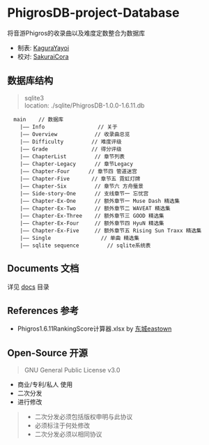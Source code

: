# PhigrosDB-project-Database
将音游Phigros的收录曲以及难度定数整合为数据库
+ 制表: [KaguraYayoi](https://github.com/Fjaxzhy)
+ 校对: [SakuraiCora](https://github.com/Hajimarino-HOPE)

## 数据库结构
> sqlite3 <br>
> location: ./sqlite/PhigrosDB-1.0.0-1.6.11.db

      main    // 数据库
        |—— Info                 // 关于
        |—— Overview            // 收录曲总览
        |—— Difficulty         // 难度评级
        |—— Grade              // 得分评级
        |—— ChapterList         // 章节列表
        |—— Chapter-Legacy      // 章节Legacy
        |—— Chapter-Four      // 章节四 管道迷宫
        |—— Chapter-Five       // 章节五 霓虹灯牌
        |—— Chapter-Six         // 章节六 方舟蜃景
        |—— Side-story-One      // 支线章节一 忘忧宫
        |—— Chapter-Ex-One      // 额外章节一 Muse Dash 精选集
        |—— Chapter-Ex-Two      // 额外章节二 WAVEAT 精选集
        |—— Chapter-Ex-Three    // 额外章节三 GOOD 精选集
        |—— Chapter-Ex-Four     // 额外章节四 HyuN 精选集
        |—— Chapter-Ex-Five     // 额外章节五 Rising Sun Traxx 精选集
        |—— Single                // 单曲 精选集
        |—— sqlite sequence         // sqlite系统表

## Documents 文档
详见 [docs](https://github.com/CherryAya/PhigrosDB-project/tree/main/docs) 目录

## References 参考
+ Phigros1.6.11RankingScore计算器.xlsx  by [东城eastown](https://tieba.baidu.com/home/main/?un=%E4%B8%9C%E5%9F%8Eeastown)

## Open-Source 开源
> GNU General Public License v3.0

+ 商业/专利/私人 使用
+ 二次分发
+ 进行修改
>+ 二次分发必须包括版权申明与此协议
>+ 必须标注于何处修改
>+ 二次分发必须以相同协议